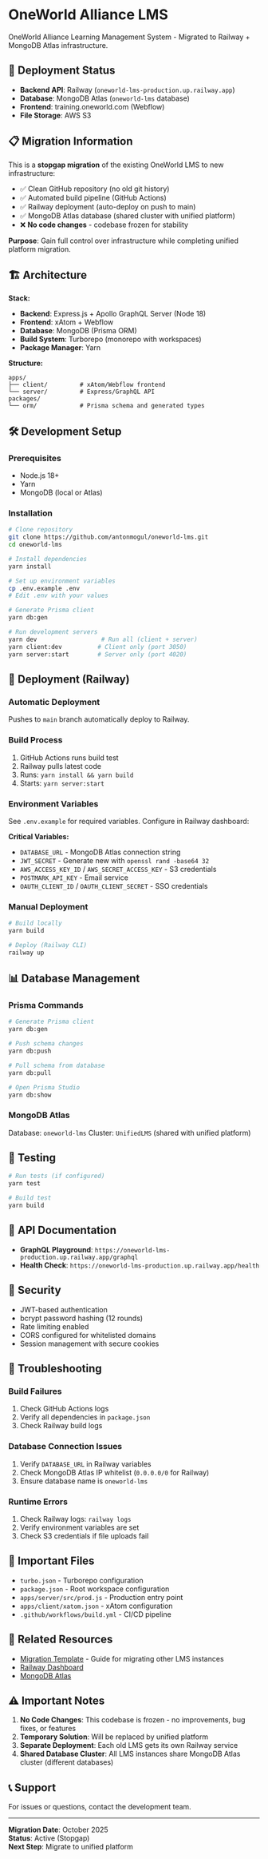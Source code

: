 # OneWorld Alliance LMS

OneWorld Alliance Learning Management System - Migrated to Railway + MongoDB Atlas infrastructure.

## 🚀 Deployment Status

- **Backend API**: Railway (`oneworld-lms-production.up.railway.app`)
- **Database**: MongoDB Atlas (`oneworld-lms` database)
- **Frontend**: training.oneworld.com (Webflow)
- **File Storage**: AWS S3

## 📋 Migration Information

This is a **stopgap migration** of the existing OneWorld LMS to new infrastructure:
- ✅ Clean GitHub repository (no old git history)
- ✅ Automated build pipeline (GitHub Actions)
- ✅ Railway deployment (auto-deploy on push to main)
- ✅ MongoDB Atlas database (shared cluster with unified platform)
- ❌ **No code changes** - codebase frozen for stability

**Purpose**: Gain full control over infrastructure while completing unified platform migration.

## 🏗️ Architecture

**Stack:**
- **Backend**: Express.js + Apollo GraphQL Server (Node 18)
- **Frontend**: xAtom + Webflow
- **Database**: MongoDB (Prisma ORM)
- **Build System**: Turborepo (monorepo with workspaces)
- **Package Manager**: Yarn

**Structure:**
```
apps/
├── client/         # xAtom/Webflow frontend
└── server/         # Express/GraphQL API
packages/
└── orm/            # Prisma schema and generated types
```

## 🛠️ Development Setup

### Prerequisites
- Node.js 18+
- Yarn
- MongoDB (local or Atlas)

### Installation

```bash
# Clone repository
git clone https://github.com/antonmogul/oneworld-lms.git
cd oneworld-lms

# Install dependencies
yarn install

# Set up environment variables
cp .env.example .env
# Edit .env with your values

# Generate Prisma client
yarn db:gen

# Run development servers
yarn dev                  # Run all (client + server)
yarn client:dev          # Client only (port 3050)
yarn server:start        # Server only (port 4020)
```

## 🚢 Deployment (Railway)

### Automatic Deployment

Pushes to `main` branch automatically deploy to Railway.

### Build Process

1. GitHub Actions runs build test
2. Railway pulls latest code
3. Runs: `yarn install && yarn build`
4. Starts: `yarn server:start`

### Environment Variables

See `.env.example` for required variables. Configure in Railway dashboard:

**Critical Variables:**
- `DATABASE_URL` - MongoDB Atlas connection string
- `JWT_SECRET` - Generate new with `openssl rand -base64 32`
- `AWS_ACCESS_KEY_ID` / `AWS_SECRET_ACCESS_KEY` - S3 credentials
- `POSTMARK_API_KEY` - Email service
- `OAUTH_CLIENT_ID` / `OAUTH_CLIENT_SECRET` - SSO credentials

### Manual Deployment

```bash
# Build locally
yarn build

# Deploy (Railway CLI)
railway up
```

## 📊 Database Management

### Prisma Commands

```bash
# Generate Prisma client
yarn db:gen

# Push schema changes
yarn db:push

# Pull schema from database
yarn db:pull

# Open Prisma Studio
yarn db:show
```

### MongoDB Atlas

Database: `oneworld-lms`
Cluster: `UnifiedLMS` (shared with unified platform)

## 🧪 Testing

```bash
# Run tests (if configured)
yarn test

# Build test
yarn build
```

## 📖 API Documentation

- **GraphQL Playground**: `https://oneworld-lms-production.up.railway.app/graphql`
- **Health Check**: `https://oneworld-lms-production.up.railway.app/health`

## 🔐 Security

- JWT-based authentication
- bcrypt password hashing (12 rounds)
- Rate limiting enabled
- CORS configured for whitelisted domains
- Session management with secure cookies

## 🐛 Troubleshooting

### Build Failures

1. Check GitHub Actions logs
2. Verify all dependencies in `package.json`
3. Check Railway build logs

### Database Connection Issues

1. Verify `DATABASE_URL` in Railway variables
2. Check MongoDB Atlas IP whitelist (`0.0.0.0/0` for Railway)
3. Ensure database name is `oneworld-lms`

### Runtime Errors

1. Check Railway logs: `railway logs`
2. Verify environment variables are set
3. Check S3 credentials if file uploads fail

## 📁 Important Files

- `turbo.json` - Turborepo configuration
- `package.json` - Root workspace configuration
- `apps/server/src/prod.js` - Production entry point
- `apps/client/xatom.json` - xAtom configuration
- `.github/workflows/build.yml` - CI/CD pipeline

## 🔗 Related Resources

- [Migration Template](./MIGRATION_TEMPLATE.md) - Guide for migrating other LMS instances
- [Railway Dashboard](https://railway.app)
- [MongoDB Atlas](https://cloud.mongodb.com)

## ⚠️ Important Notes

1. **No Code Changes**: This codebase is frozen - no improvements, bug fixes, or features
2. **Temporary Solution**: Will be replaced by unified platform
3. **Separate Deployment**: Each old LMS gets its own Railway service
4. **Shared Database Cluster**: All LMS instances share MongoDB Atlas cluster (different databases)

## 📞 Support

For issues or questions, contact the development team.

---

**Migration Date**: October 2025  
**Status**: Active (Stopgap)  
**Next Step**: Migrate to unified platform
